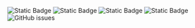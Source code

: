 ![Static Badge](https://img.shields.io/badge/blacklists-60-000000) ![Static Badge](https://img.shields.io/badge/blacklisted-2714729-cc0000) ![Static Badge](https://img.shields.io/badge/whitelisted-2242-00CC00) ![Static Badge](https://img.shields.io/badge/streaming_blacklist-28106-000000) ![GitHub issues](https://img.shields.io/github/issues/fabriziosalmi/blacklists)
